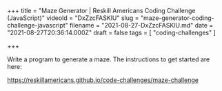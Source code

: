 +++
title = "Maze Generator | Reskill Americans Coding Challenge (JavaScript)"
videoId = "DxZzcFASKlU"
slug = "maze-generator-coding-challenge-javascript"
filename = "2021-08-27-DxZzcFASKlU.md"
date = "2021-08-27T20:36:14.000Z"
draft = false
tags = [ "coding-challenges" ]

+++

Write a program to generate a maze.  The instructions to get started are here:

https://reskillamericans.github.io/code-challenges/maze-challenge
